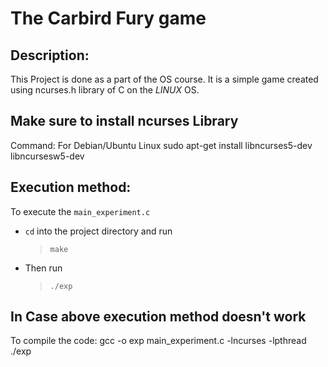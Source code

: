 # The Carbird Fury game

## **Description:**
 This Project is done as a part of the OS course. It is a simple game created using ncurses.h library of C on the *LINUX* OS.

## **Make sure to install ncurses Library**

Command:
For Debian/Ubuntu Linux
sudo apt-get install libncurses5-dev libncursesw5-dev

## **Execution method:**
To execute the `main_experiment.c`
  * `cd` into the project directory and run
    > `make`
  * Then run
    > `./exp`

## **In Case above execution method doesn't work**
To compile the code:
gcc -o exp main_experiment.c -lncurses -lpthread
./exp
